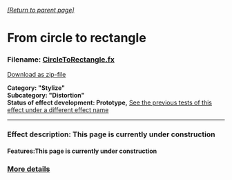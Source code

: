 *[[Return to parent page]](../README.md)*  

# From circle to rectangle

### Filename: <a href="CircleToRectangle.fx" download>CircleToRectangle.fx</a> 
[Download as zip-file](CircleToRectangle.zip)

**Category: "Stylize"  
Subcategory: "Distortion"  
Status of effect development: Prototype,**
<a href="https://www.lwks.com/index.php?option=com_kunena&func=view&catid=6&id=199747&limit=15&limitstart=15&Itemid=81#199837"  target="blank">See the previous tests of this effect under a different effect name</a> 



--------------------------------------------------------------------------

### Effect description: This page is currently under construction
  

#### Features:This page is currently under construction


  ### [More details](Details.md) 

